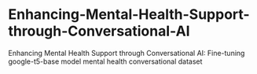 # Enhancing-Mental-Health-Support-through-Conversational-AI
Enhancing Mental Health Support through Conversational AI: Fine-tuning google-t5-base model mental health conversational dataset
